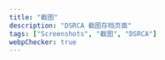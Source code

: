 ```yaml
---
title: "截图"
description: "DSRCA 截图存档页面"
tags: ["Screenshots", "截图", "DSRCA"]
webpChecker: true
---
```

